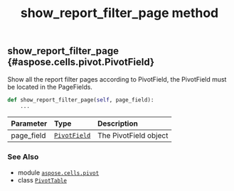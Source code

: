 ﻿---
title: show_report_filter_page method
second_title: Aspose.Cells for Python via .NET API References
description: 
type: docs
weight: 280
url: /aspose.cells.pivot/pivottable/show_report_filter_page/
is_root: false
---

## show_report_filter_page {#aspose.cells.pivot.PivotField}

Show all the report filter pages according to PivotField, the PivotField must be located in the PageFields.



```python
def show_report_filter_page(self, page_field):
    ...
```


| Parameter | Type | Description |
| :- | :- | :- |
| page_field | [`PivotField`](/cells/python-net/aspose.cells.pivot/pivotfield) | The PivotField object |



### See Also
* module [`aspose.cells.pivot`](../../)
* class [`PivotTable`](/cells/python-net/aspose.cells.pivot/pivottable)
